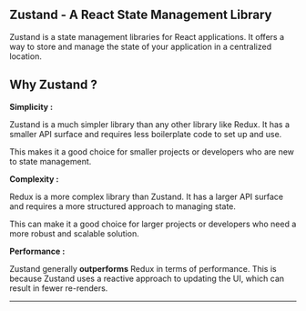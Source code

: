 ## Zustand - A React State Management Library

Zustand is a state management libraries for React applications. It offers a way to store and manage the state of your application in a centralized location.

## Why Zustand ?

**Simplicity :**

Zustand is a much simpler library than any other library like Redux. It has a smaller API surface and requires less boilerplate code to set up and use.

This makes it a good choice for smaller projects or developers who are new to state management.

**Complexity :**

Redux is a more complex library than Zustand. It has a larger API surface and requires a more structured approach to managing state.

This can make it a good choice for larger projects or developers who need a more robust and scalable solution.

**Performance :**

Zustand generally **outperforms** Redux in terms of performance. This is because Zustand uses a reactive approach to updating the UI, which can result in fewer re-renders.

---

